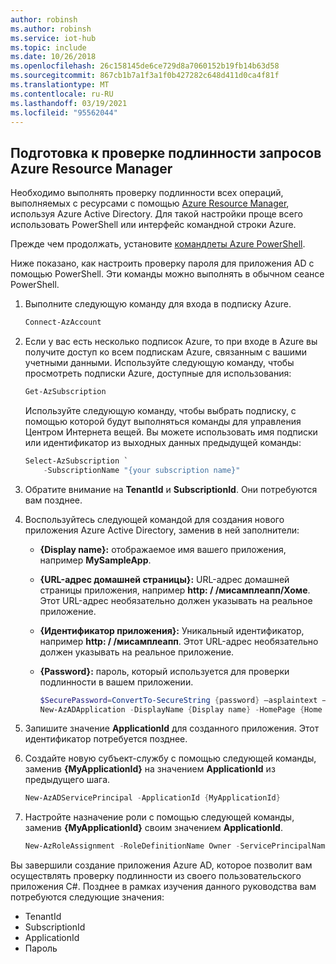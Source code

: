 ```yaml
---
author: robinsh
ms.author: robinsh
ms.service: iot-hub
ms.topic: include
ms.date: 10/26/2018
ms.openlocfilehash: 26c158145de6ce729d8a7060152b19fb14b63d58
ms.sourcegitcommit: 867cb1b7a1f3a1f0b427282c648d411d0ca4f81f
ms.translationtype: MT
ms.contentlocale: ru-RU
ms.lasthandoff: 03/19/2021
ms.locfileid: "95562044"
---
```

## <a name="prepare-to-authenticate-azure-resource-manager-requests"></a>Подготовка к проверке подлинности запросов Azure Resource Manager
Необходимо выполнять проверку подлинности всех операций, выполняемых с ресурсами с помощью [Azure Resource Manager][lnk-authenticate-arm], используя Azure Active Directory. Для такой настройки проще всего использовать PowerShell или интерфейс командной строки Azure.

Прежде чем продолжать, установите [командлеты Azure PowerShell][lnk-powershell-install].

Ниже показано, как настроить проверку пароля для приложения AD с помощью PowerShell. Эти команды можно выполнять в обычном сеансе PowerShell.

1. Выполните следующую команду для входа в подписку Azure.

    ```powershell
    Connect-AzAccount
    ```

1. Если у вас есть несколько подписок Azure, то при входе в Azure вы получите доступ ко всем подпискам Azure, связанным с вашими учетными данными. Используйте следующую команду, чтобы просмотреть подписки Azure, доступные для использования:

    ```powershell
    Get-AzSubscription
    ```

    Используйте следующую команду, чтобы выбрать подписку, с помощью которой будут выполняться команды для управления Центром Интернета вещей. Вы можете использовать имя подписки или идентификатор из выходных данных предыдущей команды:

    ```powershell
    Select-AzSubscription `
        -SubscriptionName "{your subscription name}"
    ```

2. Обратите внимание на **TenantId** и **SubscriptionId**. Они потребуются вам позднее.
3. Воспользуйтесь следующей командой для создания нового приложения Azure Active Directory, заменив в ней заполнители:
   
   * **{Display name}:** отображаемое имя вашего приложения, например **MySampleApp**.
   * **{URL-адрес домашней страницы}:** URL-адрес домашней страницы приложения, например **http: \/ /мисамплеапп/Хоме**. Этот URL-адрес необязательно должен указывать на реальное приложение.
   * **{Идентификатор приложения}:** Уникальный идентификатор, например **http: \/ /мисамплеапп**. Этот URL-адрес необязательно должен указывать на реальное приложение.
   * **{Password}:** пароль, который используется для проверки подлинности в вашем приложении.
     
     ```powershell
     $SecurePassword=ConvertTo-SecureString {password} –asplaintext –force
     New-AzADApplication -DisplayName {Display name} -HomePage {Home page URL} -IdentifierUris {Application identifier} -Password $SecurePassword
     ```
4. Запишите значение **ApplicationId** для созданного приложения. Этот идентификатор потребуется позднее.
5. Создайте новую субъект-службу с помощью следующей команды, заменив **{MyApplicationId}** на значением **ApplicationId** из предыдущего шага.
   
    ```powershell
    New-AzADServicePrincipal -ApplicationId {MyApplicationId}
    ```
6. Настройте назначение роли с помощью следующей команды, заменив **{MyApplicationId}** своим значением **ApplicationId**.
   
    ```powershell
    New-AzRoleAssignment -RoleDefinitionName Owner -ServicePrincipalName {MyApplicationId}
    ```

Вы завершили создание приложения Azure AD, которое позволит вам осуществлять проверку подлинности из своего пользовательского приложения C#. Позднее в рамках изучения данного руководства вам потребуются следующие значения:

* TenantId
* SubscriptionId
* ApplicationId
* Пароль

[lnk-authenticate-arm]: /rest/api/
[lnk-powershell-install]: /powershell/azure/install-az-ps